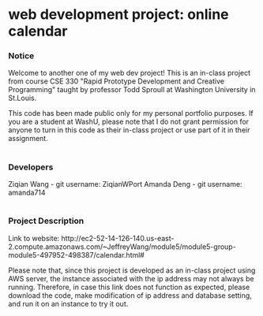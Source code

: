 # web development project: online calendar

<h3>Notice</h3>
<p>
Welcome to another one of my web dev project! This is an in-class project from course CSE 330 "Rapid Prototype Development and Creative Programming" taught by professor Todd Sproull at Washington University in St.Louis.
</p>
<p>
This code has been made public only for my personal portfolio purposes. If you are a student at WashU, please note that I do not grant permission for anyone to turn in this code as their in-class project or use part of it in their assignment.
</p>

#

<h3>Developers</h3>
Ziqian Wang - git username: ZiqianWPort
Amanda Deng - git username: amanda714

#

<h3>Project Description</h3>
<p>Link to website: http://ec2-52-14-126-140.us-east-2.compute.amazonaws.com/~JeffreyWang/module5/module5-group-module5-497952-498387/calendar.html#</p>
<p>Please note that, since this project is developed as an in-class project using AWS server, the instance associated with the ip address may not always be running. Therefore, in case this link does not function as expected, please download the code, make modification of ip address and database setting, and run it on an instance to try it out.</p>
